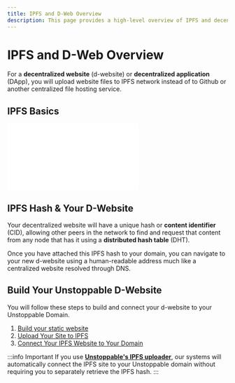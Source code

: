 ```yaml
---
title: IPFS and D-Web Overview
description: This page provides a high-level overview of IPFS and decentralized websites and how they work alongside Unstoppable domains.
---
```


# IPFS and D-Web Overview

For a **decentralized website** \(d-website\) or **decentralized application** \(DApp\), you will upload website files to IPFS network instead of to Github or another centralized file hosting service. 

## IPFS Basics

<embed src="/snippets/_ipfs-basics.md" />

## IPFS Hash & Your D-Website

Your decentralized website will have a unique hash or **content identifier** (CID), allowing other peers in the network to find and request that content from any node that has it using a **distributed hash table** \(DHT\).

Once you have attached this IPFS hash to your domain, you can navigate to your new d-website using a human-readable address much like a centralized website resolved through DNS. 

## Build Your Unstoppable D-Website

You will follow these steps to build and connect your d-website to your Unstoppable Domain. 

1. [Build your static website](build-website.md)
2. [Upload Your Site to IPFS](upload-ipfs.md)
3. [Connect Your IPFS Website to Your Domain](connect-ipfs-to-domain.md)

:::info Important
If you use [**Unstoppable's IPFS uploader**](upload-ipfs.md#option-1-upload-your-website-with-our-ipfs-uploader), our systems will automatically connect the IPFS site to your Unstoppable domain without requiring you to separately retrieve the IPFS hash.
:::